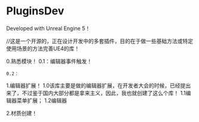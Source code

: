 # PluginsDev

Developed with Unreal Engine 5！

//这是一个开源的，正在设计开发中的多套插件，目的在于做一些基础方法或特定使用场景的方法完善UE4的库！


0.熟悉模块！
	0.1：编辑器事件触发！
	
	0.2：
	


1.编辑器扩展！
	1.0该库主要是做的编辑器扩展，在开发者大会的时候，已经提出来了，不过鉴于国内大部分都是拿来主义，因此，我也就创建了这么个库！
	1.1编辑器菜单扩展；
	1.2编辑器
	

2.材质创建！

